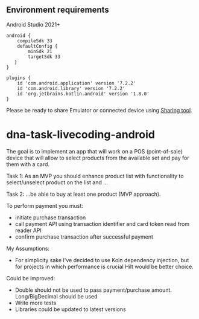 ## Environment requirements

Android Studio 2021+

```
android {
    compileSdk 33
    defaultConfig {
        minSdk 21
        targetSdk 33
   }
}
```

```
plugins {
    id 'com.android.application' version '7.2.2' 
    id 'com.android.library' version '7.2.2'
    id 'org.jetbrains.kotlin.android' version '1.8.0' 
}
```

Please be ready to share Emulator or connected device
using [Sharing tool](https://github.com/Genymobile/scrcpy).

# dna-task-livecoding-android

The goal is to implement an app that will work on a POS (point-of-sale) device that will allow to
select products from the available set and pay for them with a card.

Task 1:
As an MVP you should enhance product list with functionality to select/unselect product on the list
and ...

Task 2:
...be able to buy at least one product (MVP approach).

To perform payment you must:

- initiate purchase transaction
- call payment API using transaction identifier and card token read from reader API
- confirm purchase transaction after successful payment

My Assumptions:

- For simplicity sake I've decided to use Koin dependency injection, but for projects in which
  performance is crucial Hilt would be better choice.

Could be improved:

- Double should not be used to pass payment/purchase amount. Long/BigDecimal should be used
- Write more tests
- Libraries could be updated to latest versions